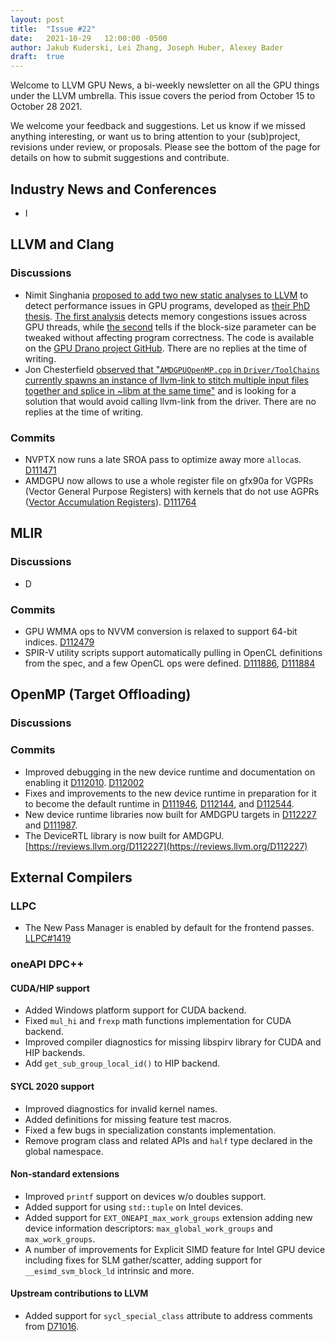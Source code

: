 ```yaml
---
layout: post
title:  "Issue #22"
date:   2021-10-29   12:00:00 -0500
author: Jakub Kuderski, Lei Zhang, Joseph Huber, Alexey Bader
draft:  true
---
```


Welcome to LLVM GPU News, a bi-weekly newsletter on all the GPU things under the LLVM umbrella.
This issue covers the period from October 15 to October 28 2021.

We welcome your feedback and suggestions. Let us know if we missed anything interesting, or want us to bring attention to your (sub)project, revisions under review, or proposals. Please see the bottom of the page for details on how to submit suggestions and contribute.


## Industry News and Conferences
*  I


##  LLVM and Clang

### Discussions

*  Nimit Singhania [proposed to add two new static analyses to LLVM](https://lists.llvm.org/pipermail/llvm-dev/2021-October/153412.html) to detect performance issues in GPU programs, developed as [their PhD thesis](http://nimitsinghania.com/phd-thesis.pdf). [The first analysis](https://www.cis.upenn.edu/~alur/Cav17.pdf) detects memory congestions issues across GPU threads, while [the second](https://www.cis.upenn.edu/~alur/SAS18.pdf) tells if the block-size parameter can be tweaked without affecting program correctness. The code is available on the [GPU Drano project GitHub](https://github.com/upenn-acg/gpudrano-static-analysis_v1.0). There are no replies at the time of writing.
*  Jon Chesterfield [observed that "`AMDGPUOpenMP.cpp` in `Driver/ToolChains` currently spawns an instance of llvm-link to stitch multiple input files together and splice in ~libm at the same time"](https://lists.llvm.org/pipermail/cfe-dev/2021-October/069180.html) and is looking for a solution that would avoid calling llvm-link from the driver. There are no replies at the time of writing.

### Commits

*  NVPTX now runs a late SROA pass to optimize away more `alloca`s. [D111471](https://reviews.llvm.org/D111471)
*  AMDGPU now allows to use a whole register file on gfx90a for VGPRs (Vector General Purpose Registers) with kernels that do not use AGPRs ([Vector Accumulation Registers](https://llvm.org/docs/AMDGPUUsage.html#register-identifier)). [D111764](https://reviews.llvm.org/D111764)


## MLIR

### Discussions

*  D

### Commits

*  GPU WMMA ops to NVVM conversion is relaxed to support 64-bit indices. [D112479](https://reviews.llvm.org/D112479)
*  SPIR-V utility scripts support automatically pulling in OpenCL definitions from the spec, and a few OpenCL ops were defined. [D111886](https://reviews.llvm.org/D111886), [D111884](https://reviews.llvm.org/D111884)


## OpenMP (Target Offloading)

### Discussions

### Commits

*  Improved debugging in the new device runtime and documentation on enabling it [D112010](https://reviews.llvm.org/D112010). [D112002](https://reviews.llvm.org/D112002)
*  Fixes and improvements to the new device runtime in preparation for it to become the default runtime in [D111946](https://reviews.llvm.org/D111946), [D112144](https://reviews.llvm.org/D112144), and [D112544](https://reviews.llvm.org/D112544).
*  New device runtime libraries now built for AMDGPU targets in [D112227](https://reviews.llvm.org/D112227) and [D111987](https://reviews.llvm.org/D111987).
*  The DeviceRTL library is now built for AMDGPU. [https://reviews.llvm.org/D112227](https://reviews.llvm.org/D112227)


## External Compilers

### LLPC

*  The New Pass Manager is enabled by default for the frontend passes. [LLPC#1419](https://github.com/GPUOpen-Drivers/llpc/pull/1419)

### oneAPI DPC++

#### CUDA/HIP support

*  Added Windows platform support for CUDA backend.
*  Fixed `mul_hi` and `frexp` math functions implementation for CUDA backend.
*  Improved compiler diagnostics for missing libspirv library for CUDA and HIP backends.
*  Add `get_sub_group_local_id()` to HIP backend.

#### SYCL 2020 support

*  Improved diagnostics for invalid kernel names.
*  Added definitions for missing feature test macros.
*  Fixed a few bugs in specialization constants implementation.
*  Remove program class and related APIs and `half` type declared in the global namespace.

#### Non-standard extensions

*  Improved `printf` support on devices w/o doubles support.
*  Added support for using `std::tuple` on Intel devices.
*  Added support for `EXT_ONEAPI_max_work_groups` extension adding new device information descriptors: `max_global_work_groups` and `max_work_groups`.
*  A number of improvements for Explicit SIMD feature for Intel GPU device including fixes for SLM gather/scatter, adding support for `__esimd_svm_block_ld` intrinsic and more.

#### Upstream contributions to LLVM

*  Added support for `sycl_special_class` attribute to address comments from [D71016](https://reviews.llvm.org/D71016).
